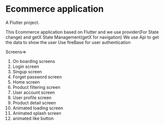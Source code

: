 # Ecommerce application

A Flutter project.

This Ecommerce application based on Flutter and we use provider(For State change) and getX State Management(getX for navigation)
We use Api to get the data to show the user
Use fireBase for user authentication

Screens=>

1. On boarding screens
2. Login screen
3. Singup screen
4. Forget password screen
5. Home screen
6. Product filtering screen
7. User account screen
8. User profile screen
9. Product detail screen
10. Animated loading screen
11. Animated splash screen
12. animated like button